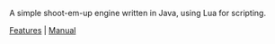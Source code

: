 A simple shoot-em-up engine written in Java, using Lua for scripting.

[Features](Features.md) | [Manual](Manual.md)